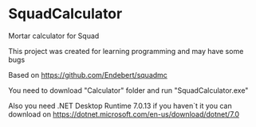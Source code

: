# SquadCalculator
Mortar calculator for Squad

This project was created for learning programming and may have some bugs

Based on https://github.com/Endebert/squadmc

You need to download "Calculator" folder and run "SquadCalculator.exe"

Also you need .NET Desktop Runtime 7.0.13 if you haven`t it you can download on https://dotnet.microsoft.com/en-us/download/dotnet/7.0
